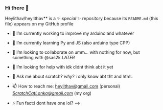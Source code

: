 ### Hi there 👋


Heylithav/heylithav** is a ✨ _special_ ✨ repository because its `README.md` (this file) appears on my GitHub profile



- 🔭 I’m currently working to improve my arduino and whatever
- 🌱 I’m currently learning Py and JS (also arduino type CPP)
- 👯 I’m looking to collaborate on umm... with nothing for now, but something with @sas2k *LATER*
- 🤔 I’m looking for help with idk didnt think abt it yet
- 💬 Ask me about scratch? *why?* i only know abt tht and htmL
- 📫 How to reach me: heylithav@gmail.com (personal) *ScratchCatLanka@gmail.com* (my org)

- ⚡ Fun fact:i dont have one lol?
-->
